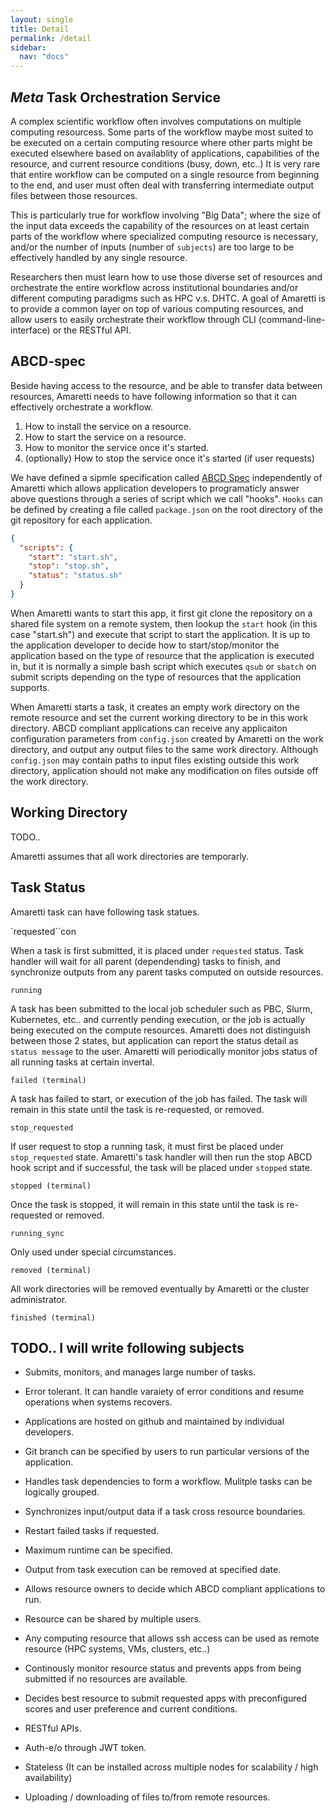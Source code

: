 ```yaml
---
layout: single
title: Detail
permalink: /detail
sidebar:
  nav: "docs"
---
```


## *Meta* Task Orchestration Service

A complex scientific workflow often involves computations on multiple computing resourcess. Some parts of the workflow maybe most suited to be executed on a certain computing resource where other parts might be executed elsewhere based on availablity of applications, capabilities of the resource, and current resource conditions (busy, down, etc..) It is very rare that entire workflow can be computed on a single resource from beginning to the end, and user must often deal with transferring intermediate output files between those resources.

This is particularly true for workflow involving "Big Data"; where the size of the input data exceeds the capability of the resources on at least certain parts of the workflow where specialized computing resource is necessary, and/or the number of inputs (number of `subjects`) are too large to be effectively handled by any single resource.

Researchers then must learn how to use those diverse set of resources and orchestrate the entire workflow across institutional boundaries and/or different computing paradigms such as HPC v.s. DHTC.  A goal of Amaretti is to provide a common layer on top of various computing resources, and allow users to easily orchestrate their workflow through CLI (command-line-interface) or the RESTful API. 

## ABCD-spec 

Beside having access to the resource, and be able to transfer data between resources, Amaretti needs to have following information so that it can effectively orchestrate a workflow.

1. How to install the service on a resource.
2. How to start the service on a resource.
3. How to monitor the service once it's started.
4. (optionally) How to stop the service once it's started (if user requests)

We have defined a sipmle specification called [ABCD Spec](https://github.com/brain-life/abcd-spec) independently of Amaretti which allows application developers to programaticly answer above questions through a series of script which we call "hooks". `Hooks` can be defined by creating a file called `package.json` on the root directory of the git repository for each application. 

```json
{
  "scripts": {
    "start": "start.sh",
    "stop": "stop.sh",
    "status": "status.sh"
  }
}
```

When Amaretti wants to start this app, it first git clone the repository on a shared file system on a remote system, then lookup the `start` hook (in this case "start.sh") and execute that script to start the application. It is up to the application developer to decide how to start/stop/monitor the application based on the type of resource that the application is executed in, but it is normally a simple bash script which executes `qsub` or `sbatch` on submit scripts depending on the type of resources that the application supports.

When Amaretti starts a task, it creates an empty work directory on the remote resource and set the current working directory to be in this work directory. ABCD compliant applications can receive any applicaiton configuration parameters from `config.json` created by Amaretti on the work directory, and output any output files to the same work directory. Although `config.json` may contain paths to input files existing outside this work directory, application should not make any modification on files outside off the work directory. 

## Working Directory

TODO..

Amaretti assumes that all work directories are temporarly. 


## Task Status

Amaretti task can have following task statues.

`requested``con

When a task is first submitted, it is placed under `requested` status. Task handler will wait for all parent (dependending) tasks to finish, and synchronize outputs from any parent tasks computed on outside resources.

`running`

A task has been submitted to the local job scheduler such as PBC, Slurm, Kubernetes, etc.. and currently pending execution, or the job is actually being executed on the compute resources. Amaretti does not distinguish between those 2 states, but application can report the status detail as `status message` to the user. Amaretti will periodically monitor jobs status of all running tasks at certain invertal.

`failed (terminal)`

A task has failed to start, or execution of the job has failed. The task will remain in this state until the task is re-requested, or removed.

`stop_requested`

If user request to stop a running task, it must first be placed under `stop_requested` state. Amaretti's task handler will then run the stop ABCD hook script and if successful, the task will be placed under `stopped` state.

`stopped (terminal)`

Once the task is stopped, it will remain in this state until the task is re-requested or removed.

`running_sync`

Only used under special circumstances.

`removed (terminal)`

All work directories will be removed eventually by Amaretti or the cluster administrator. 

`finished (terminal)`

## TODO.. I will write following subjects 

- Submits, monitors, and manages large number of tasks.
- Error tolerant. It can handle varaiety of error conditions and resume operations when systems recovers.

- Applications are hosted on github and maintained by individual developers.
- Git branch can be specified by users to run particular versions of the application.
- Handles task dependencies to form a workflow. Mulitple tasks can be logically grouped.
- Synchronizes input/output data if a task cross resource boundaries.
- Restart failed tasks if requested.
- Maximum runtime can be specified.
- Output from task execution can be removed at specified date.


- Allows resource owners to decide which ABCD compliant applications to run.
- Resource can be shared by multiple users.
- Any computing resource that allows ssh access can be used as remote resource (HPC systems, VMs, clusters, etc..)
- Continously monitor resource status and prevents apps from being submitted if no resources are available.
- Decides best resource to submit requested apps with preconfigured scores and user preference and current conditions.


- RESTful APIs.
- Auth-e/o through JWT token.
- Stateless (It can be installed across multiple nodes for scalability / high availability)
- Uploading / downloading of files to/from remote resources.
